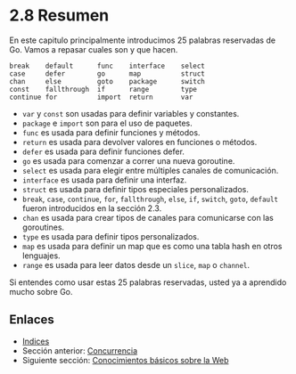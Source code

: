 # 2.8 Resumen

En este capitulo principalmente introducimos 25 palabras reservadas de Go. Vamos a repasar cuales son y que hacen.

	break    default      func    interface    select
	case     defer        go      map          struct
	chan     else         goto    package      switch
	const    fallthrough  if      range        type
	continue for          import  return       var

- `var` y `const` son usadas para definir variables y constantes.
- `package` e `import` son para el uso de paquetes.
- `func` es usada para definir funciones y métodos.
- `return` es usada para devolver valores en funciones o métodos.
- `defer` es usada para definir funciones defer.
- `go` es usada para comenzar a correr una nueva goroutine.
- `select` es usada para elegir entre múltiples canales de comunicación.
- `interface` es usada para definir una interfaz.
- `struct` es usada para definir tipos especiales personalizados.
- `break`, `case`, `continue`, `for`, `fallthrough`, `else`, `if`, `switch`, `goto`, `default` fueron introducidos en la sección 2.3.
- `chan` es usada para crear tipos de canales para comunicarse con las goroutines.
- `type` es usada para definir tipos personalizados.
- `map` es usada para definir un map que es como una tabla hash en otros lenguajes.
- `range` es usada para leer datos desde un `slice`, `map` o `channel`.

Si entendes como usar estas 25 palabras reservadas, usted ya a aprendido mucho sobre Go.

## Enlaces

- [Indices](preface.md)
- Sección anterior: [Concurrencia](02.7.md)
- Siguiente sección: [Conocimientos básicos sobre la Web](03.0.md)
